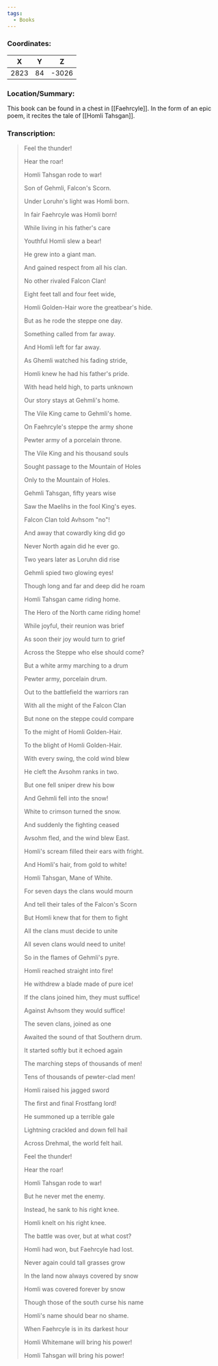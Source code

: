 ```yaml
---
tags:
  - Books
---
```


### Coordinates:
| **X** | **Y**| **Z** |
|:-----:|:----:|:-----:|
|2823  |84   |-3026  |

### Location/Summary:
This book can be found in a chest in [[Faehrcyle]]. In the form of an epic poem, it recites the tale of [[Homli Tahsgan]].

### Transcription:
> Feel the thunder!
> 
> Hear the roar!
>
> Homli Tahsgan rode to war!
>
> Son of Gehmli, Falcon's Scorn.
>
> Under Loruhn's light was Homli born.
>
> In fair Faehrcyle was Homli born!
>
> While living in his father's care
>
> Youthful Homli slew a bear!
>
> He grew into a giant man.
>
> And gained respect from all his clan.
>
> No other rivaled Falcon Clan!
>
> Eight feet tall and four feet wide,
>
> Homli Golden-Hair wore the greatbear's hide.
>
> But as he rode the steppe one day.
>
> Something called from far away.
>
> And Homli left for far away.
>
> As Ghemli watched his fading stride,
>
> Homli knew he had his father's pride.
>
> With head held high, to parts unknown
>
> Our story stays at Gehmli's home.
>
> The Vile King came to Gehmli's home.
>
> On Faehrcyle's steppe the army shone
>
> Pewter army of a porcelain throne.
>
> The Vile King and his thousand souls
>
> Sought passage to the Mountain of Holes
>
> Only to the Mountain of Holes.
>
> Gehmli Tahsgan, fifty years wise
>
> Saw the Maelihs in the fool King's eyes.
>
> Falcon Clan told Avhsom "no"!
>
> And away that cowardly king did go
>
> Never North again did he ever go.
>
> Two years later as Loruhn did rise
>
> Gehmli spied two glowing eyes!
>
> Though long and far and deep did he roam
>
> Homli Tahsgan came riding home.
>
> The Hero of the North came riding home!
>
> While joyful, their reunion was brief
>
> As soon their joy would turn to grief
>
> Across the Steppe who else should come?
>
> But a white army marching to a drum
>
> Pewter army, porcelain drum.
>
> Out to the battlefield the warriors ran
>
> With all the might of the Falcon Clan
>
> But none on the steppe could compare
>
> To the might of Homli Golden-Hair.
>
> To the blight of Homli Golden-Hair.
>
> With every swing, the cold wind blew
>
> He cleft the Avsohm ranks in two.
>
> But one fell sniper drew his bow
>
> And Gehmli fell into the snow!
>
> White to crimson turned the snow.
>
> And suddenly the fighting ceased
>
> Avsohm fled, and the wind blew East.
>
> Homli's scream filled their ears with fright.
>
> And Homli's hair, from gold to white!
>
> Homli Tahsgan, Mane of White.
>
> For seven days the clans would mourn
>
> And tell their tales of the Falcon's Scorn
>
> But Homli knew that for them to fight
>
> All the clans must decide to unite
>
> All seven clans would need to unite!
>
> So in the flames of Gehmli's pyre.
>
> Homli reached straight into fire!
>
> He withdrew a blade made of pure ice!
>
> If the clans joined him, they must suffice!
>
> Against Avhsom they would suffice!
>
> The seven clans, joined as one
>
> Awaited the sound of that Southern drum.
>
> It started softly but it echoed again
>
> The marching steps of thousands of men!
>
> Tens of thousands of pewter-clad men!
>
> Homli raised his jagged sword
>
> The first and final Frostfang lord!
>
> He summoned up a terrible gale
>
> Lightning crackled and down fell hail
>
> Across Drehmal, the world felt hail.
>
> Feel the thunder!
>
> Hear the roar!
>
> Homli Tahsgan rode to war!
>
> But he never met the enemy.
>
> Instead, he sank to his right knee.
>
> Homli knelt on his right knee.
>
> The battle was over, but at what cost?
>
> Homli had won, but Faehrcyle had lost.
>
> Never again could tall grasses grow
>
> In the land now always covered by snow
>
> Homli was covered forever by snow
>
> Though those of the south curse his name
>
> Homli's name should bear no shame.
>
> When Faehrcyle is in its darkest hour
>
> Homli Whitemane will bring his power!
>
> Homli Tahsgan will bring his power!

